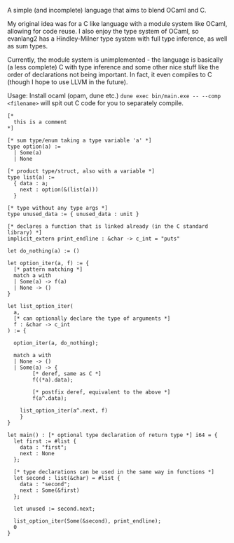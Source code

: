 A simple (and incomplete) language that aims to blend OCaml and C.

My original idea was for a C like language with a module system like OCaml,
allowing for code reuse. I also enjoy the type system of OCaml, so evanlang2
has a Hindley-Milner type system with full type inference, as well as sum types.

Currently, the module system is unimplemented - the language is basically (a less complete) C with type inference and some other nice stuff like the order of declarations not being important.
In fact, it even compiles to C (though I hope to use LLVM in the future).

Usage:
Install ocaml (opam, dune etc.)
`dune exec bin/main.exe -- --comp <filename>` will spit out C code for you to separately compile.

```
[*
  this is a comment
*]

[* sum type/enum taking a type variable 'a' *]
type option(a) :=
  | Some(a)
  | None

[* product type/struct, also with a variable *]
type list(a) :=
  { data : a;
    next : option(&(list(a)))
  }

[* type without any type args *]
type unused_data := { unused_data : unit }

[* declares a function that is linked already (in the C standard library) *]
implicit_extern print_endline : &char -> c_int = "puts"

let do_nothing(a) := ()

let option_iter(a, f) := {
  [* pattern matching *]
  match a with
  | Some(a) -> f(a)
  | None -> ()
}

let list_option_iter(
  a,
  [* can optionally declare the type of arguments *]
  f : &char -> c_int
) := {

  option_iter(a, do_nothing);

  match a with
  | None -> ()
  | Some(a) -> {
        [* deref, same as C *]
        f((*a).data);

        [* postfix deref, equivalent to the above *]
        f(a^.data);

	list_option_iter(a^.next, f)
    }
}

let main() : [* optional type declaration of return type *] i64 = {
  let first := #list {
    data : "first";
    next : None
  };

  [* type declarations can be used in the same way in functions *]
  let second : list(&char) = #list {
    data : "second";
    next : Some(&first)
  };

  let unused := second.next;

  list_option_iter(Some(&second), print_endline);
  0
}
```
